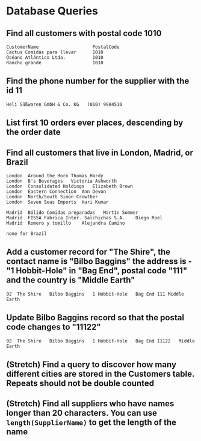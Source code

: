 # Database Queries

## Find all customers with postal code 1010

    CustomerName	                PostalCode
    Cactus Comidas para llevar	    1010
    Océano Atlántico Ltda.	        1010
    Rancho grande	                1010

## Find the phone number for the supplier with the id 11

    Heli Süßwaren GmbH & Co. KG	  (010) 9984510

## List first 10 orders ever places, descending by the order date

## Find all customers that live in London, Madrid, or Brazil

    London	Around the Horn	Thomas Hardy
    London	B's Beverages	Victoria Ashworth
    London	Consolidated Holdings	Elizabeth Brown
    London	Eastern Connection	Ann Devon
    London	North/South	Simon Crowther
    London	Seven Seas Imports	Hari Kumar

    Madrid	Bólido Comidas preparadas	Martín Sommer
    Madrid	FISSA Fabrica Inter. Salchichas S.A.	Diego Roel
    Madrid	Romero y tomillo	Alejandra Camino

    none for Brazil

## Add a customer record for "The Shire", the contact name is "Bilbo Baggins" the address is -"1 Hobbit-Hole" in "Bag End", postal code "111" and the country is "Middle Earth"

    92	The Shire	Bilbo Baggins	1 Hobbit-Hole	Bag End	111	Middle Earth

## Update Bilbo Baggins record so that the postal code changes to "11122"

    92	The Shire	Bilbo Baggins	1 Hobbit-Hole	Bag End	11122	Middle Earth

## (Stretch) Find a query to discover how many different cities are stored in the Customers table. Repeats should not be double counted

## (Stretch) Find all suppliers who have names longer than 20 characters. You can use `length(SupplierName)` to get the length of the name
